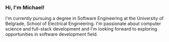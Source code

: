 ### Hi, I'm Michael!
I'm currently pursuing a degree in Software Engineering at the University of Belgrade, School of Electrical Engineering. I'm passionate about computer science and full-stack development and I'm looking forward to exploring opportunities in software development field.
<!--
**mihajlomandic/mihajlomandic** is a ✨ _special_ ✨ repository because its `README.md` (this file) appears on your GitHub profile.

Here are some ideas to get you started:

- 🔭 I’m currently working on ...
- 🌱 I’m currently learning ...
- 👯 I’m looking to collaborate on ...
- 🤔 I’m looking for help with ...
- 💬 Ask me about ...
- 📫 How to reach me: ...
- 😄 Pronouns: ...
- ⚡ Fun fact: ...
-->
